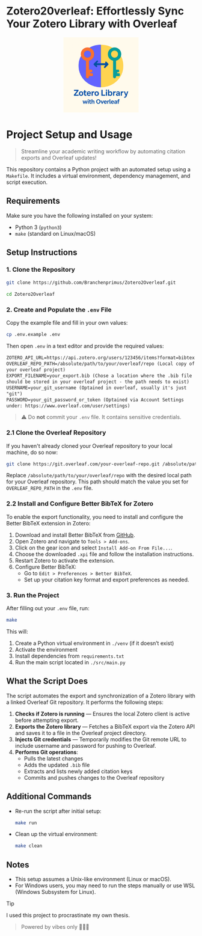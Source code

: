 # Zotero20verleaf: Effortlessly Sync Your Zotero Library with Overleaf


<p align="center">
  <img src="src/image.png" alt="Zotero20verleaf_logo" width="200"/>
</p>

# Project Setup and Usage

> Streamline your academic writing workflow by automating citation exports and Overleaf updates!

This repository contains a Python project with an automated setup using a `Makefile`. It includes a virtual environment, dependency management, and script execution.

## Requirements

Make sure you have the following installed on your system:

- Python 3 (`python3`)
- `make` (standard on Linux/macOS)

## Setup Instructions

### 1. Clone the Repository

```bash
git clone https://github.com/Branchenprimus/Zotero2Overleaf.git
```
```bash
cd Zotero2Overleaf
```

### 2. Create and Populate the `.env` File

Copy the example file and fill in your own values:

```bash
cp .env.example .env
```

Then open `.env` in a text editor and provide the required values:

```env
ZOTERO_API_URL=https://api.zotero.org/users/123456/items?format=bibtex
OVERLEAF_REPO_PATH=/absolute/path/to/your/overleaf/repo (Local copy of your overleaf project)
EXPORT_FILENAME=your_export.bib (Chose a location where the .bib file should be stored in your overleaf project - the path needs to exist)
USERNAME=your_git_username (Optained in overleaf, usually it's just "git")
PASSWORD=your_git_password_or_token (Optained via Account Settings under: https://www.overleaf.com/user/settings)
```

> ⚠️ Do **not** commit your `.env` file. It contains sensitive credentials.

### 2.1 Clone the Overleaf Repository

If you haven't already cloned your Overleaf repository to your local machine, do so now:

```bash
git clone https://git.overleaf.com/your-overleaf-repo.git /absolute/path/to/your/overleaf/repo
```

Replace `/absolute/path/to/your/overleaf/repo` with the desired local path for your Overleaf repository. This path should match the value you set for `OVERLEAF_REPO_PATH` in the `.env` file.

### 2.2 Install and Configure Better BibTeX for Zotero

To enable the export functionality, you need to install and configure the Better BibTeX extension in Zotero:

1. Download and install Better BibTeX from [GitHub](https://github.com/retorquere/zotero-better-bibtex).
2. Open Zotero and navigate to `Tools > Add-ons`.
3. Click on the gear icon and select `Install Add-on From File...`.
4. Choose the downloaded `.xpi` file and follow the installation instructions.
5. Restart Zotero to activate the extension.
6. Configure Better BibTeX:
   - Go to `Edit > Preferences > Better BibTeX`.
   - Set up your citation key format and export preferences as needed.

### 3. Run the Project

After filling out your `.env` file, run:

```bash
make
```

This will:

1. Create a Python virtual environment in `./venv` (if it doesn’t exist)
2. Activate the environment
3. Install dependencies from `requirements.txt`
4. Run the main script located in `./src/main.py`

## What the Script Does

The script automates the export and synchronization of a Zotero library with a linked Overleaf Git repository. It performs the following steps:

1. **Checks if Zotero is running** — Ensures the local Zotero client is active before attempting export.
2. **Exports the Zotero library** — Fetches a BibTeX export via the Zotero API and saves it to a file in the Overleaf project directory.
3. **Injects Git credentials** — Temporarily modifies the Git remote URL to include username and password for pushing to Overleaf.
4. **Performs Git operations**:
   - Pulls the latest changes
   - Adds the updated `.bib` file
   - Extracts and lists newly added citation keys
   - Commits and pushes changes to the Overleaf repository

## Additional Commands

- Re-run the script after initial setup:

  ```bash
  make run
  ```

- Clean up the virtual environment:

  ```bash
  make clean
  ```

## Notes

- This setup assumes a Unix-like environment (Linux or macOS).  
- For Windows users, you may need to run the steps manually or use WSL (Windows Subsystem for Linux).


> [!TIP]
> I used this project to procrastinate my own thesis.

> Powered by vibes only 👨‍💻🫶